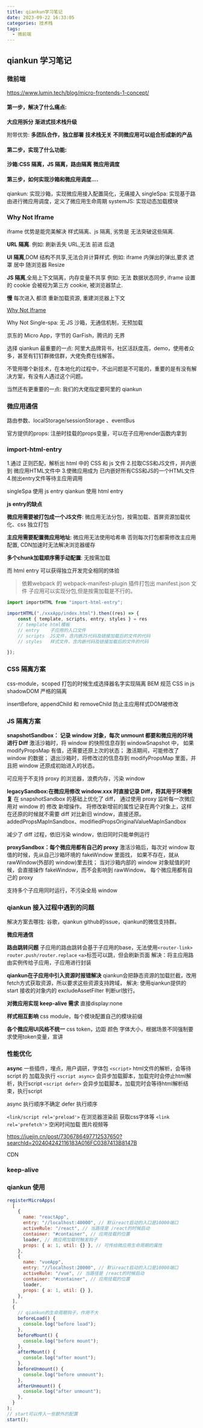 ```yaml
---
title: qiankun学习笔记
date: 2023-09-22 16:33:05
categories: 技术栈
tags:
  - 微前端
---
```


## qiankun 学习笔记

### 微前端

https://www.lumin.tech/blog/micro-frontends-1-concept/

#### 第一步，解决了什么痛点:

**大应用拆分**
**渐进式技术栈升级**

附带优势:
**多团队合作，独立部署**
**技术栈无关**
**不同微应用可以组合形成新的产品**

#### 第二步，实现了什么功能:

**沙箱:CSS 隔离，JS 隔离，路由隔离**
**微应用调度**

#### 第三步，如何实现沙箱和微应用调度....

qiankun: 实现沙箱，实现微应用接入配置简化，无痛接入
singleSpa: 实现基于路由进行微应用调度，定义了微应用生命周期
systemJS: 实现动态加载模块

### Why Not Iframe

iframe 优势是能完美解决 样式隔离、js 隔离, 劣势是 无法突破这些隔离.

**URL 隔离**. 例如: 刷新丢失 URL,无法 前进 后退

**UI 隔离**,DOM 结构不共享,无法合并计算样式. 例如: iframe 内弹出的弹出,要求 遮罩 居中 随浏览器 Resize

**JS 隔离**,全局上下文隔离，内存变量不共享 例如: 无法 数据状态同步, iframe 设置的 cookie 会被视为第三方 cookie, 被浏览器禁止.

**慢** 每次进入 都须 重新加载资源, 重建浏览器上下文

[Why Not Iframe](https://www.yuque.com/kuitos/gky7yw/gesexv)

Why Not Single-spa: 无 JS 沙箱，无通信机制，无预加载

京东的 Micro App，字节的 GarFish，腾讯的 无界

选择 qiankun 最重要的一点: 阿里大品牌背书，社区活跃度高，demo，使用者众多，甚至有钉钉群微信群，大佬免费在线解答。

不管用哪个新技术，在本地化的过程中，不出问题是不可能的，重要的是有没有解决方案，有没有人遇过这个问题。

当然还有更重要的一点: 我们的大佬指定要阿里的 qiankun

### 微应用通信

路由参数、localStorage/sessionStorage 、eventBus

官方提供的props: 注册时挂载的props变量，可以在子应用render函数内拿到

### import-html-entry

1.通过 正则匹配，解析出 html 中的 CSS 和 js 文件
2.拉取CSS和JS文件，并内嵌到 微应用HTML文件中
3.使微应用成为 已内嵌好所有CSS和JS的一个HTML文件
4.抛出entry文件等待主应用调用

singleSpa 使用 js entry
qiankun 使用 html entry

__js entry的缺点__

__微应用需要被打包成一个JS文件__:
微应用无法分包，按需加载、首屏资源加载优化、css 独立打包

__主应用需要配置微应用地址__:
微应用无法使用哈希串 否则每次打包都需修改主应用配置, CDN加速时无法解决浏览器缓存

__多个chunk加载顺序需手动配置__:
无按需加载

而 html entry 可以获得独立开发完全相同的体验

> 依赖webpack 的 webpack-manifest-plugin 插件打包出 manifest.json 文件
> 子应用可以实现分包,但是按需加载是不行的。

```js
import importHTML from "import-html-entry";

importHTML("./xxxApp/index.html").then((res) => {
    const { template, scripts, entry, styles } = res
    // template html模板
    // entry    子应用的入口文件
    // scripts  JS文件，含内嵌JS代码及链接加载后的文件的代码
    // styles   样式文件，含内嵌代码及链接加载后的文件的代码

});
```

### CSS 隔离方案

css-module，scoped 打包的时候生成选择器名字实现隔离
BEM 规范
CSS in js
shadowDOM 严格的隔离

insertBefore, appendChild 和 removeChild
防止主应用样式DOM被修改

### JS 隔离方案

**snapshotSandbox： 记录 window 对象，每次 unmount 都要和微应用的环境进行 Diff**
激活沙箱时，将 window 的快照信息存到 windowSnapshot 中，
如果 modifyPropsMap 有值，还需要还原上次的状态；
激活期间，可能修改了 window 的数据；
退出沙箱时，将修改过的信息存到 modifyPropsMap 里面，并且把 window 还原成初始进入的状态。

可应用于不支持 proxy 的浏览器，浪费内存，污染 window

**legacySandbox:在微应用修改 window.xxx 时直接记录 Diff，将其用于环境恢复**
在 snapshotSandbox 的基础上优化了 diff，
通过使用 proxy 监听每一次微应用对 window 的 修改 新增操作。
将修改新增前的属性记录在两个对象上，这样在还原的时候就不需要 diff 对比新旧 window，直接还原。
addedPropsMapInSandbox、modifiedPropsOriginalValueMapInSandbox

减少了 diff 过程，依旧污染 window，依旧同时只能单例运行

**proxySandbox：每个微应用都有自己的 proxy**
激活沙箱后，每次对 window 取值的时候，先从自己沙箱环境的 fakeWindow 里面找，
如果不存在，就从 rawWindow(外部的 window)里去找；
当对沙箱内部的 window 对象赋值的时候，会直接操作 fakeWindow，而不会影响到 rawWindow。
每个微应用都有自己的 proxy

支持多个子应用同时运行，不污染全局 window

### qiankun 接入过程中遇到的问题

解决方案去哪找: 谷歌，qiankun github的issue，qiankun的微信支持群。

__微应用通信__

__路由跳转问题__
子应用的路由跳转会基于子应用的base，无法使用`<router-link>` `router.push/router.replace`
`<a>`标签可以跳，但会刷新页面
解决：将主应用路由实例传给子应用，子应用进行封装

__qiankun在子应用中引入资源时报错解决__
qiankun会把静态资源的加载拦截，改用fetch方式获取资源，所以要求这些资源支持跨域，
解决: 使用qiankun提供的 start 接收的对象内的 excludeAssetFilter 判断url放行。

__对微应用实现 keep-alive 需求__
直接display:none

__样式相互影响__
css module，每个模块配置自己的模块前缀

__各个微应用UI风格不统一__
css token，边距 颜色 字体大小，根据场景不同强制要求使用token变量，宣讲


### 性能优化
__async__ 一些插件，埋点，用户调研，字体包
`<script>` html文件的解析，会等待 script 的 加载及执行
`<script async>` 会异步加载脚本，加载完时会停止html解析，执行script
`<script defer>` 会异步加载脚本，加载完时会等待html解析结束，执行script

async 执行顺序不确定 defer 执行顺序

`<link/script rel='preload'>` 在浏览器渲染前 获取css字体等
`<link rel='prefetch'>` 空闲时间加载 图片视频等

https://juejin.cn/post/7306786497712537650?searchId=202404242116183A016FC0387413B8147B

CDN

### keep-alive


### qiankun 使用

```js
registerMicroApps(
  [
    {
      name: "reactApp",
      entry: "//localhost:40000", // 默认react启动的入口是10000端口
      activeRule: "/react", // 当路径是 /react的时候启动
      container: "#container", // 应用挂载的位置
      loader, // 微应用加载时触发钩子
      props: { a: 1, util: {} }, // 可传给微应用生命周期的属性
    },
    {
      name: "vueApp",
      entry: "//localhost:20000", // 默认react启动的入口是10000端口
      activeRule: "/vue", // 当路径是 /react的时候启动
      container: "#container", // 应用挂载的位置
      loader,
      props: { a: 1, util: {} },
    },
  ],
  {
    // qiankun的生命周期钩子，作用不大
    beforeLoad() {
      console.log("before load");
    },
    beforeMount() {
      console.log("before mount");
    },
    afterMount() {
      console.log("after mount");
    },
    beforeUnmount() {
      console.log("before unmount");
    },
    afterUnmount() {
      console.log("after unmount");
    },
  }
);
// start可以传入一些额外的配置
start();
```
